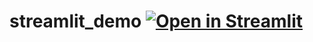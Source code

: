 # streamlit_demo [![Open in Streamlit](https://static.streamlit.io/badges/streamlit_badge_black_white.svg)](https://share.streamlit.io/miketrizna/streamlit_fish_masking/main/fish_masking_classification_streamlit.py)
